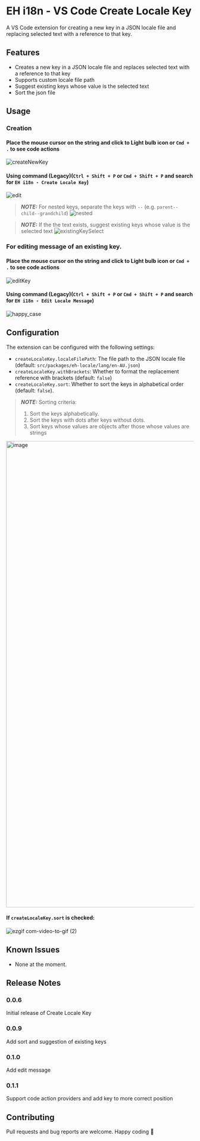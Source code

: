 # EH i18n - VS Code Create Locale Key

A VS Code extension for creating a new key in a JSON locale file and replacing selected text with a reference to that key.

## Features

- Creates a new key in a JSON locale file and replaces selected text with a reference to that key
- Supports custom locale file path
- Suggest existing keys whose value is the selected text
- Sort the json file

## Usage
### Creation


#### Place the mouse cursor on the string and click to Light bulb icon or `Cmd + .` to see code actions
![createNewKey](https://github.com/quangdle/eh-i18n-extension/assets/92286197/3813df7e-b350-4508-be60-39c972dfe3e9)


#### Using command (Legacy)(`Ctrl + Shift + P` or `Cmd + Shift + P` and search for `EH i18n - Create Locale Key`)
![edit](https://user-images.githubusercontent.com/92286197/229753494-544aa4eb-c807-4386-9cdb-7d562daaa9d7.gif)


> **_NOTE:_** For nested keys, separate the keys with `--` (e.g. `parent--child--grandchild`)
![nested](https://user-images.githubusercontent.com/92286197/229753517-c2eec429-9cd9-400b-aefb-1ca39bf9487b.gif)

> **_NOTE:_** If the the text exists, suggest existing keys whose value is the selected text
![existingKeySelect](https://github.com/quangdle/eh-i18n-extension/assets/92286197/18ec14b9-0d06-4165-9411-1c59a5028db6)


### For editing message of an existing key.

#### Place the mouse cursor on the string and click to Light bulb icon or `Cmd + .` to see code actions
![editKey](https://github.com/quangdle/eh-i18n-extension/assets/92286197/229b97d7-c5dc-41c5-8aaf-f61873e3d7ab)


#### Using command (Legacy)(`Ctrl + Shift + P` or `Cmd + Shift + P` and search for `EH i18n - Edit Locale Message`)
<img src="https://github.com/quangdle/eh-i18n-extension/assets/116699596/a3f6e15c-59f2-4659-b370-8b381d04946f" alt="happy_case"/>


## Configuration

The extension can be configured with the following settings:

- `createLocaleKey.localeFilePath`: The file path to the JSON locale file (default: `src/packages/eh-locale/lang/en-AU.json`)
- `createLocaleKey.withBrackets`: Whether to format the replacement reference with brackets (default: `false`)
- `createLocaleKey.sort`: Whether to sort the keys in alphabetical order (default: `false`). 

> **_NOTE:_** Sorting criteria:
> 1. Sort the keys alphabetically.
> 2. Sort the keys with dots after keys without dots.
> 3. Sort keys whose values are objects after those whose values are strings

<img width="1249" alt="image" src="https://github.com/quangdle/eh-i18n-extension/assets/92286197/dbb2040f-569e-44d4-84d0-acb597380378">

#### If `createLocaleKey.sort` is checked:

![ezgif com-video-to-gif (2)](https://github.com/quangdle/eh-i18n-extension/assets/92286197/8144338e-f0c7-4093-b181-bd4dfc4c35b0)

## Known Issues

- None at the moment.

## Release Notes

### 0.0.6

Initial release of Create Locale Key

### 0.0.9

Add sort and suggestion of existing keys

### 0.1.0
Add edit message

### 0.1.1
Support code action providers and add key to more correct position

## Contributing

Pull requests and bug reports are welcome. Happy coding 🤍
